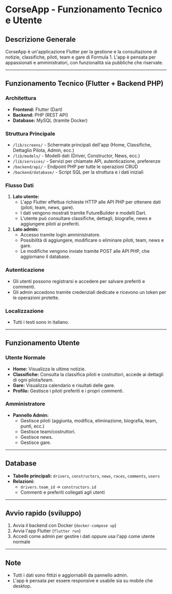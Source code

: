 # CorseApp - Funzionamento Tecnico e Utente

## Descrizione Generale
CorseApp è un'applicazione Flutter per la gestione e la consultazione di notizie, classifiche, piloti, team e gare di Formula 1. L'app è pensata per appassionati e amministratori, con funzionalità sia pubbliche che riservate.

---

## Funzionamento Tecnico (Flutter + Backend PHP)

### Architettura
- **Frontend:** Flutter (Dart)
- **Backend:** PHP (REST API)
- **Database:** MySQL (tramite Docker)

### Struttura Principale
- `/lib/screens/` - Schermate principali dell'app (Home, Classifiche, Dettaglio Pilota, Admin, ecc.)
- `/lib/models/` - Modelli dati (Driver, Constructor, News, ecc.)
- `/lib/services/` - Servizi per chiamate API, autenticazione, preferenze
- `/backend/api/` - Endpoint PHP per tutte le operazioni CRUD
- `/backend/database/` - Script SQL per la struttura e i dati iniziali

### Flusso Dati
1. **Lato utente:**
   - L'app Flutter effettua richieste HTTP alle API PHP per ottenere dati (piloti, team, news, gare).
   - I dati vengono mostrati tramite FutureBuilder e modelli Dart.
   - L'utente può consultare classifiche, dettagli, biografie, news e aggiungere piloti ai preferiti.
2. **Lato admin:**
   - Accesso tramite login amministratore.
   - Possibilità di aggiungere, modificare o eliminare piloti, team, news e gare.
   - Le modifiche vengono inviate tramite POST alle API PHP, che aggiornano il database.

### Autenticazione
- Gli utenti possono registrarsi e accedere per salvare preferiti e commenti.
- Gli admin accedono tramite credenziali dedicate e ricevono un token per le operazioni protette.

### Localizzazione
- Tutti i testi sono in italiano.

---

## Funzionamento Utente

### Utente Normale
- **Home:** Visualizza le ultime notizie.
- **Classifiche:** Consulta la classifica piloti e costruttori, accede ai dettagli di ogni pilota/team.
- **Gare:** Visualizza calendario e risultati delle gare.
- **Profilo:** Gestisce i piloti preferiti e i propri commenti.

### Amministratore
- **Pannello Admin:**
  - Gestisce piloti (aggiunta, modifica, eliminazione, biografia, team, punti, ecc.)
  - Gestisce team/costruttori.
  - Gestisce news.
  - Gestisce gare.

---

## Database
- **Tabelle principali:** `drivers`, `constructors`, `news`, `races`, `comments`, `users`
- **Relazioni:**
  - `drivers.team_id` → `constructors.id`
  - Commenti e preferiti collegati agli utenti



---

## Avvio rapido (sviluppo)
1. Avvia il backend con Docker (`docker-compose up`)
2. Avvia l'app Flutter (`flutter run`)
3. Accedi come admin per gestire i dati oppure usa l'app come utente normale

---

## Note
- Tutti i dati sono fittizi e aggiornabili da pannello admin.
- L'app è pensata per essere responsive e usabile sia su mobile che desktop.
